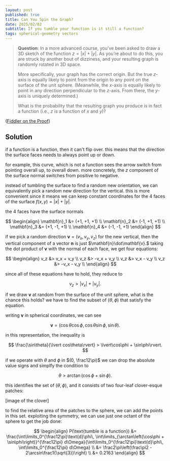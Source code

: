 ```yaml
---
layout: post
published: true
title: Can You Spin the Graph?
date: 2025/02/02
subtitle: If you tumble your function is it still a function?
tags: spherical-geometry vectors
---
```


>**Question**: In a more advanced course, you’ve been asked to draw a 3D sketch of the function ${z = \vert x\rvert + \lvert y\rvert}.$ As you’re about to do this, you are struck by another bout of dizziness, and your resulting graph is randomly rotated in $3\text{D}$ space.
>
>More specifically, your graph has the correct origin. But the true $z$-axis is equally likely to point from the origin to any point on the surface of the unit sphere. (Meanwhile, the $x$-axis is equally likely to point in any direction perpendicular to the $z$-axis. From there, the $y$-axis is uniquely determined.)
>
>What is the probability that the resulting graph you produce is in fact a function (i.e., $z$ is a function of $x$ and $y$)?

<!--more-->

([Fiddler on the Proof](https://thefiddler.substack.com/p/can-you-spin-the-graph))

## Solution

if a function is a function, then it can't flip over. this means that the direction the surface faces needs to always point up or down. 

for example, this curve, which is not a function sees the arrow switch from pointing overall up, to overall down. more concretely, the $z$ component of the surface normal switches from positive to negative.

instead of tumbling the surface to find a random new orientation, we can equivalently pick a random new direction for the vertical. this is more convenient since it means we can keep constant coordinates for the $4$ faces of the surface $f(x,y) = \lvert x\rvert + \lvert y\rvert.$

the $4$ faces have the surface normals

$$
  \begin{align}
    \mathbf{n}_1 &= (+1, +1, +1) \\
    \mathbf{n}_2 &= (-1, +1, +1) \\
    \mathbf{n}_3 &= (+1, -1, +1) \\
    \mathbf{n}_4 &= (-1, -1, +1)
  \end{align}
$$

if we pick a random direction $\mathbf{v} = (v_x, v_y, v_z)$ for the new vertical, then the vertical component of a vector $\mathbf{n}$ is just $\mathbf{n}\dot\mathbf{v}.$ taking the dot product of $\mathbf{v}$ with the normal of each face, we get four equations:

$$
  \begin{align}
    v_z &> v_x + v_y \\
    v_z &> -v_x + v_y \\
    v_z &> v_x - v_y \\
    v_z &> -v_x - v_y \\
  \end{align}
$$

since all of these equations have to hold, they reduce to 

$$ v_z > \lvert v_x\rvert + \lvert v_y\rvert. $$

if we draw $\mathbf{v}$ at random from the surface of the unit sphere, what is the chance this holds? we have to find the subset of $(\theta,\phi)$ that satisfy the equation.

writing $\mathbf{v}$ in spherical coordinates, we can see

$$ \mathbf{v} = (\cos\theta\cos\phi, \cos\theta\sin\phi, \sin\theta). $$

in this representation, the inequality is 

$$ \frac{\sin\theta}{\lvert cos\theta\rvert} > \lvert\cos\phi + \sin\phi\rvert. $$

if we operate with $\theta$ and $\phi$ in $(0, \frac12\pi)$ we can drop the absolute value signs and simplfy the condition to 

$$ \theta > \arctan\left(\cos\phi + \sin\phi\right). $$

this identifies the set of $(\theta,\phi)$, and it consists of two four-leaf clover-esque patches:

[image of the clover]

to find the relative area of the patches to the sphere, we can add the points in this set. exploiting the symmetry, we can use just one octant of the sphere to get the job done:

$$ 
  \begin{align}
    P(\text{tumble is a function}) &= \frac{\int\limits_0^{\frac12\pi}\text{d}\phi\, \int\limits_{\arctan\left(\cos\phi + \sin\phi\right)}^{\frac12\pi} d\Omega}{\int\limits_0^{\frac12\pi}\text{d}\phi\, \int\limits_0^{\frac12\pi} d\Omega} \\
    &= \frac2\pi\left(\frac\pi2 - 2\arcsin\frac1{\sqrt{3}}\right) \\
    &= 0.2163
  \end{align}
$$

<br>
